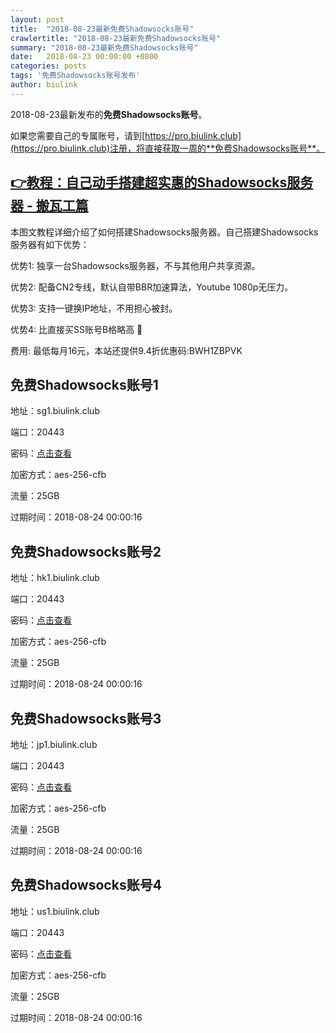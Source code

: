 ```yaml
---
layout: post
title:  "2018-08-23最新免费Shadowsocks账号"
crawlertitle: "2018-08-23最新免费Shadowsocks账号"
summary: "2018-08-23最新免费Shadowsocks账号"
date:   2018-08-23 00:00:00 +0800
categories: posts
tags: '免费Shadowsocks账号发布'
author: biulink
---
```


2018-08-23最新发布的**免费Shadowsocks账号**。

如果您需要自己的专属账号，请到[https://pro.biulink.club](https://pro.biulink.club)注册，将直接获取一周的**免费Shadowsocks账号**。

## [👉教程：自己动手搭建超实惠的Shadowsocks服务器 - 搬瓦工篇](https://github.com/Biulink/ShadowsocksTutorials/blob/master/%E6%95%99%E6%82%A8%E8%87%AA%E5%B7%B1%E5%8A%A8%E6%89%8B%E6%90%AD%E5%BB%BA%E8%B6%85%E5%AE%9E%E6%83%A0%E7%9A%84Shadowsocks%E6%9C%8D%E5%8A%A1%E5%99%A8%20-%20%E6%90%AC%E7%93%A6%E5%B7%A5%E7%AF%87.md)
  
  本图文教程详细介绍了如何搭建Shadowsocks服务器。自己搭建Shadowsocks服务器有如下优势：

  优势1: 独享一台Shadowsocks服务器，不与其他用户共享资源。

  优势2: 配备CN2专线，默认自带BBR加速算法，Youtube 1080p无压力。

  优势3: 支持一键换IP地址，不用担心被封。

  优势4: 比直接买SS账号B格略高 🙂

  费用: 最低每月16元，本站还提供9.4折优惠码:BWH1ZBPVK  
## 免费Shadowsocks账号1

地址：sg1.biulink.club

端口：20443

密码：[点击查看](https://github.com/Biulink/ShadowsocksTutorials/blob/master/publish/2018-08-23%E6%9C%80%E6%96%B0%E5%85%8D%E8%B4%B9Shadowsocks%E8%B4%A6%E5%8F%B7.md)

加密方式：aes-256-cfb

流量：25GB

过期时间：2018-08-24 00:00:16

## 免费Shadowsocks账号2

地址：hk1.biulink.club

端口：20443

密码：[点击查看](https://github.com/Biulink/ShadowsocksTutorials/blob/master/publish/2018-08-23%E6%9C%80%E6%96%B0%E5%85%8D%E8%B4%B9Shadowsocks%E8%B4%A6%E5%8F%B7.md)

加密方式：aes-256-cfb

流量：25GB

过期时间：2018-08-24 00:00:16

## 免费Shadowsocks账号3

地址：jp1.biulink.club

端口：20443

密码：[点击查看](https://github.com/Biulink/ShadowsocksTutorials/blob/master/publish/2018-08-23%E6%9C%80%E6%96%B0%E5%85%8D%E8%B4%B9Shadowsocks%E8%B4%A6%E5%8F%B7.md)

加密方式：aes-256-cfb

流量：25GB

过期时间：2018-08-24 00:00:16

## 免费Shadowsocks账号4

地址：us1.biulink.club

端口：20443

密码：[点击查看](https://github.com/Biulink/ShadowsocksTutorials/blob/master/publish/2018-08-23%E6%9C%80%E6%96%B0%E5%85%8D%E8%B4%B9Shadowsocks%E8%B4%A6%E5%8F%B7.md)

加密方式：aes-256-cfb

流量：25GB

过期时间：2018-08-24 00:00:16

